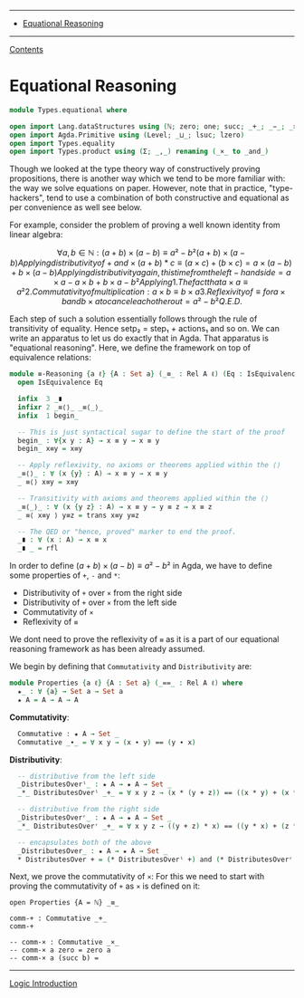<!-- START doctoc generated TOC please keep comment here to allow auto update -->
<!-- DON'T EDIT THIS SECTION, INSTEAD RE-RUN doctoc TO UPDATE -->
****

- [Equational Reasoning](#equational-reasoning)

<!-- END doctoc generated TOC please keep comment here to allow auto update -->

****
[Contents](contents.html)

# Equational Reasoning

```agda
module Types.equational where

open import Lang.dataStructures using (ℕ; zero; one; succ; _+_; _−_; _×_; _^_)
open import Agda.Primitive using (Level; _⊔_; lsuc; lzero)
open import Types.equality
open import Types.product using (Σ; _,_) renaming (_×_ to _and_)
```

Though we looked at the type theory way of constructively proving propositions, there is another way which we tend to be more familiar with: the way we solve equations on paper. However, note that in practice, "type-hackers", tend to use a combination of both constructive and equational as per convenience as well see below.

For example, consider the problem of proving a well known identity from linear algebra:

```math
∀ a, b ∈ ℕ: (a+b) × (a-b) ≡ a² - b²

(a + b) × (a - b)
    Applying distributivity of + and × (a + b) * c ≡ (a × c) + (b × c)
 = a × (a - b) + b × (a - b)
    Applying distributivity again, this time from the left-hand side
 = a × a - a × b + b × a - b²
    Applying
        1. The fact that a × a ≡ a²
        2. Commutativity of multiplication: a × b ≡ b × a
        3. Reflexivity of ≡ for a × b and b × a to cancel each other out
= a² - b²
Q.E.D.
```

Each step of such a solution essentially follows through the rule of transitivity of equality. Hence setp₂ = step₁ + actions₁ and so on. We can write an apparatus to let us do exactly that in Agda. That apparatus is "equational reasoning". Here, we define the framework on top of equivalence relations:

```agda
module ≡-Reasoning {a ℓ} {A : Set a} (_≡_ : Rel A ℓ) (Eq : IsEquivalence _≡_) where
  open IsEquivalence Eq

  infix  3 _∎
  infixr 2 _≡⟨⟩_ _≡⟨_⟩_
  infix  1 begin_

  -- This is just syntactical sugar to define the start of the proof
  begin_ : ∀{x y : A} → x ≡ y → x ≡ y
  begin_ x≡y = x≡y

  -- Apply reflexivity, no axioms or theorems applied within the ⟨⟩
  _≡⟨⟩_ : ∀ (x {y} : A) → x ≡ y → x ≡ y
  _ ≡⟨⟩ x≡y = x≡y

  -- Transitivity with axioms and theorems applied within the ⟨⟩
  _≡⟨_⟩_ : ∀ (x {y z} : A) → x ≡ y → y ≡ z → x ≡ z
  _ ≡⟨ x≡y ⟩ y≡z = trans x≡y y≡z

  -- The QED or "hence, proved" marker to end the proof.
  _∎ : ∀ (x : A) → x ≡ x
  _∎ _ = rfl
```

In order to define $(a+b) × (a-b) ≡ a² - b²$ in Agda, we have to define some properties of `+`, `-` and `*`:

- Distributivity of `+` over `×` from the right side
- Distributivity of `+` over `×` from the left side
- Commutativity of `×`
- Reflexivity of `≡`

We dont need to prove the reflexivity of `≡` as it is a part of our equational reasoning framework as has been already assumed.

We begin by defining that `Commutativity` and `Distributivity` are:

```agda
module Properties {a ℓ} {A : Set a} (_==_ : Rel A ℓ) where
  ★_ : ∀ {a} → Set a → Set a
  ★ A = A → A → A
```

**Commutativity**:

```agda
  Commutative : ★ A → Set _
  Commutative _∙_ = ∀ x y → (x ∙ y) == (y ∙ x)
```

**Distributivity**:

```agda
  -- distributive from the left side
  _DistributesOverˡ_ : ★ A → ★ A → Set _
  _*_ DistributesOverˡ _+_ = ∀ x y z → (x * (y + z)) == ((x * y) + (x * z))

  -- distributive from the right side
  _DistributesOverʳ_ : ★ A → ★ A → Set _
  _*_ DistributesOverʳ _+_ = ∀ x y z → ((y + z) * x) == ((y * x) + (z * x))

  -- encapsulates both of the above
  _DistributesOver_ : ★ A → ★ A → Set _
  * DistributesOver + = (* DistributesOverˡ +) and (* DistributesOverʳ +)
```

Next, we prove the commutativity of `×`:
For this we need to start with proving the commutativity of `+` as `×` is defined on it:

```askneagda
open Properties {A = ℕ} _≡_

comm-+ : Commutative _+_
comm-+ 
```


```kdsewofagda
-- comm-× : Commutative _×_
-- comm-× a zero = zero a
-- comm-× a (succ b) =
```

****
[Logic Introduction](./Logic.introduction.html)
